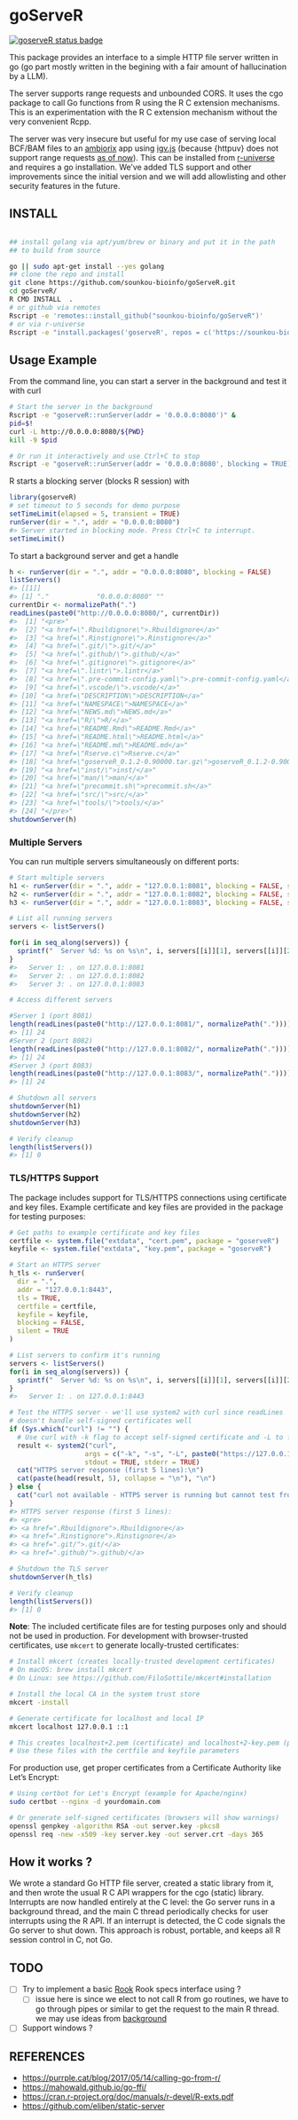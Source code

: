 
# goServeR

[![goserveR status
badge](https://sounkou-bioinfo.r-universe.dev/goserveR/badges/version)](https://sounkou-bioinfo.r-universe.dev/goserveR)

This package provides an interface to a simple HTTP file server written
in go (go part mostly written in the begining with a fair amount of
hallucination by a LLM).

The server supports range requests and unbounded CORS. It uses the cgo
package to call Go functions from R using the R C extension mechanisms.
This is an experimentation with the R C extension mechanism without the
very convenient Rcpp.

The server was very insecure but useful for my use case of serving local
BCF/BAM files to an [ambiorix](https://ambiorix.dev/) app using
[igv.js](https://github.com/igvteam/igv.js) (because {httpuv} does not
support range requests [as of
now](https://github.com/rstudio/httpuv/issues/259)). This can be
installed from
[r-universe](https://sounkou-bioinfo.r-universe.dev/goserveR) and
requires a go installation. We’ve added TLS support and other
improvements since the initial version and we will add allowlisting and
other security features in the future.

## INSTALL

``` bash

## install golang via apt/yum/brew or binary and put it in the path
## to build from source

go || sudo apt-get install --yes golang
## clone the repo and install
git clone https://github.com/sounkou-bioinfo/goServeR.git
cd goServeR/
R CMD INSTALL  .
# or github via remotes
Rscript -e 'remotes::install_github("sounkou-bioinfo/goServeR")'
# or via r-universe 
Rscript -e "install.packages('goserveR', repos = c('https://sounkou-bioinfo.r-universe.dev'))"
```

## Usage Example

From the command line, you can start a server in the background and test
it with curl

``` bash
# Start the server in the background
Rscript -e "goserveR::runServer(addr = '0.0.0.0:8080')" &
pid=$!
curl -L http://0.0.0.0:8080/${PWD}
kill -9 $pid

# Or run it interactively and use Ctrl+C to stop
Rscript -e "goserveR::runServer(addr = '0.0.0.0:8080', blocking = TRUE)"
```

R starts a blocking server (blocks R session) with

``` r
library(goserveR)
# set timeout to 5 seconds for demo purpose
setTimeLimit(elapsed = 5, transient = TRUE)
runServer(dir = ".", addr = "0.0.0.0:8080")
#> Server started in blocking mode. Press Ctrl+C to interrupt.
setTimeLimit()
```

To start a background server and get a handle

``` r
h <- runServer(dir = ".", addr = "0.0.0.0:8080", blocking = FALSE)
listServers()
#> [[1]]
#> [1] "."            "0.0.0.0:8080" ""
currentDir <- normalizePath(".")
readLines(paste0("http://0.0.0.0:8080/", currentDir))
#>  [1] "<pre>"                                                                      
#>  [2] "<a href=\".Rbuildignore\">.Rbuildignore</a>"                                
#>  [3] "<a href=\".Rinstignore\">.Rinstignore</a>"                                  
#>  [4] "<a href=\".git/\">.git/</a>"                                                
#>  [5] "<a href=\".github/\">.github/</a>"                                          
#>  [6] "<a href=\".gitignore\">.gitignore</a>"                                      
#>  [7] "<a href=\".lintr\">.lintr</a>"                                              
#>  [8] "<a href=\".pre-commit-config.yaml\">.pre-commit-config.yaml</a>"            
#>  [9] "<a href=\".vscode/\">.vscode/</a>"                                          
#> [10] "<a href=\"DESCRIPTION\">DESCRIPTION</a>"                                    
#> [11] "<a href=\"NAMESPACE\">NAMESPACE</a>"                                        
#> [12] "<a href=\"NEWS.md\">NEWS.md</a>"                                            
#> [13] "<a href=\"R/\">R/</a>"                                                      
#> [14] "<a href=\"README.Rmd\">README.Rmd</a>"                                      
#> [15] "<a href=\"README.html\">README.html</a>"                                    
#> [16] "<a href=\"README.md\">README.md</a>"                                        
#> [17] "<a href=\"Rserve.c\">Rserve.c</a>"                                          
#> [18] "<a href=\"goserveR_0.1.2-0.90000.tar.gz\">goserveR_0.1.2-0.90000.tar.gz</a>"
#> [19] "<a href=\"inst/\">inst/</a>"                                                
#> [20] "<a href=\"man/\">man/</a>"                                                  
#> [21] "<a href=\"precommit.sh\">precommit.sh</a>"                                  
#> [22] "<a href=\"src/\">src/</a>"                                                  
#> [23] "<a href=\"tools/\">tools/</a>"                                              
#> [24] "</pre>"
shutdownServer(h)
```

### Multiple Servers

You can run multiple servers simultaneously on different ports:

``` r
# Start multiple servers
h1 <- runServer(dir = ".", addr = "127.0.0.1:8081", blocking = FALSE, silent = TRUE)
h2 <- runServer(dir = ".", addr = "127.0.0.1:8082", blocking = FALSE, silent = TRUE)
h3 <- runServer(dir = ".", addr = "127.0.0.1:8083", blocking = FALSE, silent = TRUE)

# List all running servers
servers <- listServers()

for(i in seq_along(servers)) {
  sprintf("  Server %d: %s on %s\n", i, servers[[i]][1], servers[[i]][2]) |> cat()
}
#>   Server 1: . on 127.0.0.1:8081
#>   Server 2: . on 127.0.0.1:8082
#>   Server 3: . on 127.0.0.1:8083

# Access different servers

#Server 1 (port 8081) 
length(readLines(paste0("http://127.0.0.1:8081/", normalizePath("."))))
#> [1] 24
#Server 2 (port 8082)
length(readLines(paste0("http://127.0.0.1:8082/", normalizePath("."))))
#> [1] 24
#Server 3 (port 8083)
length(readLines(paste0("http://127.0.0.1:8083/", normalizePath("."))))
#> [1] 24

# Shutdown all servers
shutdownServer(h1)
shutdownServer(h2)
shutdownServer(h3)

# Verify cleanup
length(listServers())
#> [1] 0
```

### TLS/HTTPS Support

The package includes support for TLS/HTTPS connections using certificate
and key files. Example certificate and key files are provided in the
package for testing purposes:

``` r
# Get paths to example certificate and key files
certfile <- system.file("extdata", "cert.pem", package = "goserveR")
keyfile <- system.file("extdata", "key.pem", package = "goserveR")

# Start an HTTPS server
h_tls <- runServer(
  dir = ".", 
  addr = "127.0.0.1:8443", 
  tls = TRUE,
  certfile = certfile,
  keyfile = keyfile,
  blocking = FALSE,
  silent = TRUE
)

# List servers to confirm it's running
servers <- listServers()
for(i in seq_along(servers)) {
  sprintf("  Server %d: %s on %s\n", i, servers[[i]][1], servers[[i]][2]) |> cat()
}
#>   Server 1: . on 127.0.0.1:8443

# Test the HTTPS server - we'll use system2 with curl since readLines
# doesn't handle self-signed certificates well
if (Sys.which("curl") != "") {
  # Use curl with -k flag to accept self-signed certificate and -L to follow redirects
  result <- system2("curl", 
                   args = c("-k", "-s", "-L", paste0("https://127.0.0.1:8443/", normalizePath("."))),
                   stdout = TRUE, stderr = TRUE)
  cat("HTTPS server response (first 5 lines):\n")
  cat(paste(head(result, 5), collapse = "\n"), "\n")
} else {
  cat("curl not available - HTTPS server is running but cannot test from R\n")
}
#> HTTPS server response (first 5 lines):
#> <pre>
#> <a href=".Rbuildignore">.Rbuildignore</a>
#> <a href=".Rinstignore">.Rinstignore</a>
#> <a href=".git/">.git/</a>
#> <a href=".github/">.github/</a>

# Shutdown the TLS server
shutdownServer(h_tls)

# Verify cleanup
length(listServers())
#> [1] 0
```

**Note**: The included certificate files are for testing purposes only
and should not be used in production. For development with
browser-trusted certificates, use `mkcert` to generate locally-trusted
certificates:

``` bash
# Install mkcert (creates locally-trusted development certificates)
# On macOS: brew install mkcert
# On Linux: see https://github.com/FiloSottile/mkcert#installation

# Install the local CA in the system trust store
mkcert -install

# Generate certificate for localhost and local IP
mkcert localhost 127.0.0.1 ::1

# This creates localhost+2.pem (certificate) and localhost+2-key.pem (private key)
# Use these files with the certfile and keyfile parameters
```

For production use, get proper certificates from a Certificate Authority
like Let’s Encrypt:

``` bash
# Using certbot for Let's Encrypt (example for Apache/nginx)
sudo certbot --nginx -d yourdomain.com

# Or generate self-signed certificates (browsers will show warnings)
openssl genpkey -algorithm RSA -out server.key -pkcs8
openssl req -new -x509 -key server.key -out server.crt -days 365
```

## How it works ?

We wrote a standard Go HTTP file server, created a static library from
it, and then wrote the usual R C API wrappers for the cgo (static)
library. Interrupts are now handled entirely at the C level: the Go
server runs in a background thread, and the main C thread periodically
checks for user interrupts using the R API. If an interrupt is detected,
the C code signals the Go server to shut down. This approach is robust,
portable, and keeps all R session control in C, not Go.

## TODO

- [ ] Try to implement a basic
  [Rook](https://github.com/jeffreyhorner/Rook) Rook specs interface
  using ?
  - [ ] issue here is since we elect to not call R from go routines, we
    have to go through pipes or similar to get the request to the main R
    thread. we may use ideas from
    [background](https://github.com/s-u/background)
- [ ] Support windows ?

## REFERENCES

- <https://purrple.cat/blog/2017/05/14/calling-go-from-r/>
- <https://mahowald.github.io/go-ffi/>
- <https://cran.r-project.org/doc/manuals/r-devel/R-exts.pdf>
- <https://github.com/eliben/static-server>
